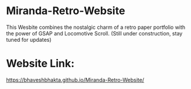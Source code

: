 ﻿# Miranda-Retro-Website
This Wesbite combines the nostalgic charm of a retro paper portfolio with the power of GSAP and Locomotive Scroll. 
(Still under construction, stay tuned for updates)

# Website Link:
https://bhaveshbhakta.github.io/Miranda-Retro-Website/
